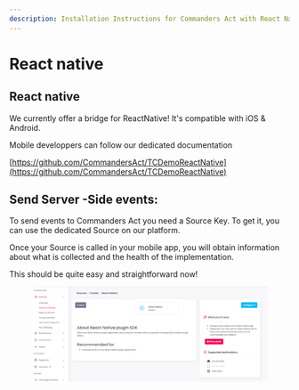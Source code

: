 ```yaml
---
description: Installation Instructions for Commanders Act with React Native.
---
```


# React native

## React native

We currently offer a bridge for ReactNative! It's compatible with iOS & Android.

Mobile developpers can follow our dedicated documentation

[https://github.com/CommandersAct/TCDemoReactNative](https://github.com/CommandersAct/TCDemoReactNative)

## Send Server -Side events:

To send events to Commanders Act you need a Source Key. To get it, you can use the dedicated Source on our platform.

Once your Source is called in your mobile app, you will obtain information about what is collected and the health of the implementation.&#x20;

This should be quite easy and straightforward now!

<figure><img src="../../../.gitbook/assets/image (1).png" alt=""><figcaption></figcaption></figure>

